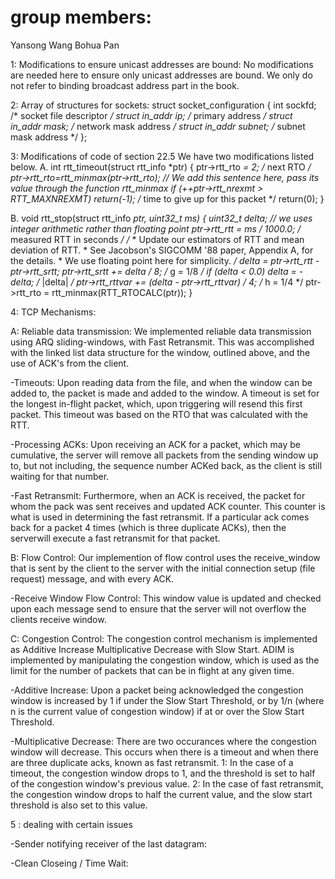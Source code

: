 group members:
===============
Yansong Wang
Bohua Pan


1: Modifications to ensure unicast addresses are bound:
No modifications are needed here to ensure only unicast addresses are bound.
We only do not refer to binding broadcast address part in the book.


2: Array of structures for sockets:
struct socket_configuration
{
   int sockfd;    /* socket file descriptor */
   struct in_addr ip;       /* primary address */
   struct in_addr mask;   /* network mask address */
   struct in_addr subnet;   /* subnet mask address */
};

3: Modifications of code of section 22.5
We have two modifications listed below.
  A.  int    rtt_timeout(struct rtt_info *ptr)
{
	ptr->rtt_rto *= 2; /* next RTO */
	ptr->rtt_rto=rtt_minmax(ptr->rtt_rto);        // We add this sentence here, pass its value through the function rtt_minmax
	if (++ptr->rtt_nrexmt > RTT_MAXNREXMT)
	return(-1); /* time to give up for this packet */
	return(0);
}

  B.   void   rtt_stop(struct rtt_info *ptr, uint32_t ms)
{
	uint32_t	 delta;                  // we uses integer arithmetic rather than floating point
	ptr->rtt_rtt = ms / 1000.0; /* measured RTT in seconds */
	/*
	* Update our estimators of RTT and mean deviation of RTT.
	* See Jacobson's SIGCOMM '88 paper, Appendix A, for the details.
	* We use floating point here for simplicity.
	*/
	delta = ptr->rtt_rtt - ptr->rtt_srtt;
	ptr->rtt_srtt += delta / 8; /* g = 1/8 */
	if (delta < 0.0)
	delta = -delta; /* |delta| */
	ptr->rtt_rttvar += (delta - ptr->rtt_rttvar) / 4; /* h = 1/4 */
	ptr->rtt_rto = rtt_minmax(RTT_RTOCALC(ptr));
}

4: TCP Mechanisms:

A: Reliable data transmission:
We implemented reliable data transmission using ARQ sliding-windows, with Fast Retransmit. This was
accomplished with the linked list data structure for the window, outlined above, and the use of ACK's
from the client.

-Timeouts:
Upon reading data from the file, and when the window can be added to, the packet is made and added to
the window. A timeout is set for the longest in-flight packet, which, upon triggering will resend this
first packet. This timeout was based on the RTO that was calculated with the RTT.

-Processing ACKs:
Upon receiving an ACK for a packet, which may be cumulative, the server will remove all packets from
the sending window up to, but not including, the sequence number ACKed back, as the client is still
waiting for that number.

-Fast Retransmit:
Furthermore, when an ACK is received, the packet for whom the pack was sent receives and updated ACK
counter. This counter is what is used in determining the fast retransmit. If a particular ack comes
back for a packet 4 times (which is three duplicate ACKs), then the serverwill execute a fast
retransmit for that packet.


B: Flow Control:
Our implemention of flow control uses the receive_window that is sent by the client to the server
with the initial connection setup (file request) message, and with every ACK.

-Receive Window Flow Control:
This window value is updated and checked upon each message send to ensure that the server will
not overflow the clients receive window.

C: Congestion Control:
The congestion control mechanism is implemented as Additive Increase Multiplicative Decrease with
Slow Start. ADIM is implemented by manipulating the congestion window, which is used as the limit for
the number of packets that can be in flight at any given time.

-Additive Increase:
Upon a packet being acknowledged the congestion window is increased by 1 if under the
Slow Start Threshold, or by 1/n (where n is the current value of congestion window) if at or over
the Slow Start Threshold.

-Multiplicative Decrease:
There are two occurances where the congestion window will decrease. This occurs when there is a
timeout and when there are three duplicate acks, known as fast retransmit.
1: In the case of a timeout, the congestion window drops to 1, and the threshold is set to half
of the congestion window's previous value.
2: In the case of fast retransmit, the congestion window drops to half the current value,
and the slow start threshold is also set to this value.


 5 : dealing with certain issues

-Sender notifying receiver of the last datagram:


-Clean Closeing / Time Wait:

